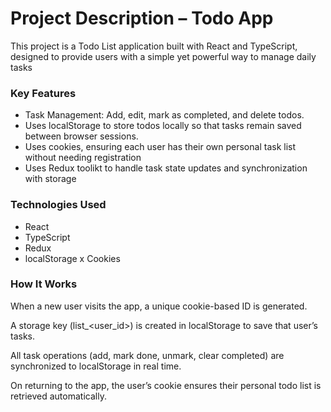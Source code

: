 <h1>Project Description – Todo App</h1>

<p>This project is a Todo List application built with React and TypeScript, designed to provide users with a simple yet powerful way to manage daily tasks</p>

<h3>Key Features</h3>

<ul>
  <li>Task Management: Add, edit, mark as completed, and delete todos.</li>
  <li>Uses localStorage to store todos locally so that tasks remain saved between browser sessions.</li>
  <li>Uses cookies, ensuring each user has their own personal task list without needing registration</li>
  <li>Uses Redux toolikt to handle task state updates and synchronization with storage</li>
</ul>

<h3>Technologies Used</h3>

<ul>
  <li>React</li>
  <li>TypeScript</li>
  <li>Redux</li>
  <li>localStorage x Cookies</li>
</ul>


<h3>How It Works</h3>

When a new user visits the app, a unique cookie-based ID is generated.

A storage key (list_<user_id>) is created in localStorage to save that user’s tasks.

All task operations (add, mark done, unmark, clear completed) are synchronized to localStorage in real time.

On returning to the app, the user’s cookie ensures their personal todo list is retrieved automatically.
